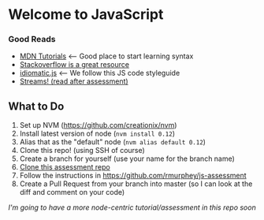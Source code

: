 # Welcome to JavaScript #

### Good Reads ###

* [MDN Tutorials](https://developer.mozilla.org/en-US/docs/Web/JavaScript/Guide) <-- Good place to start learning syntax
* [Stackoverflow is a great resource](http://stackoverflow.com/questions/3970961/getting-started-with-javascript)
* [idiomatic.js](https://github.com/rwaldron/idiomatic.js/) <-- We follow this JS code styleguide
* [Streams! (read after assessment)](https://github.com/substack/stream-handbook)


## What to Do ##

1. Set up NVM (https://github.com/creationix/nvm)
2. Install latest version of node (`nvm install 0.12`)
3. Alias that as the "default" node (`nvm alias default 0.12`)
4. Clone this repo! (using SSH of course)
5. Create a branch for yourself (use your name for the branch name)
6. [Clone this assessment repo](https://github.com/rmurphey/js-assessment)
  1. Follow the instructions in https://github.com/rmurphey/js-assessment
7. Create a Pull Request from your branch into master (so I can look at the diff and comment on your code)

*I'm going to have a more node-centric tutorial/assessment in this repo soon*
